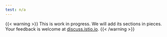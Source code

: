 ```yaml
---
test: n/a
---
```

{{< warning >}}
This is work in progress. We will add its sections in pieces. Your feedback is welcome at [discuss.istio.io](https://discuss.istio.io).
{{< /warning >}}
